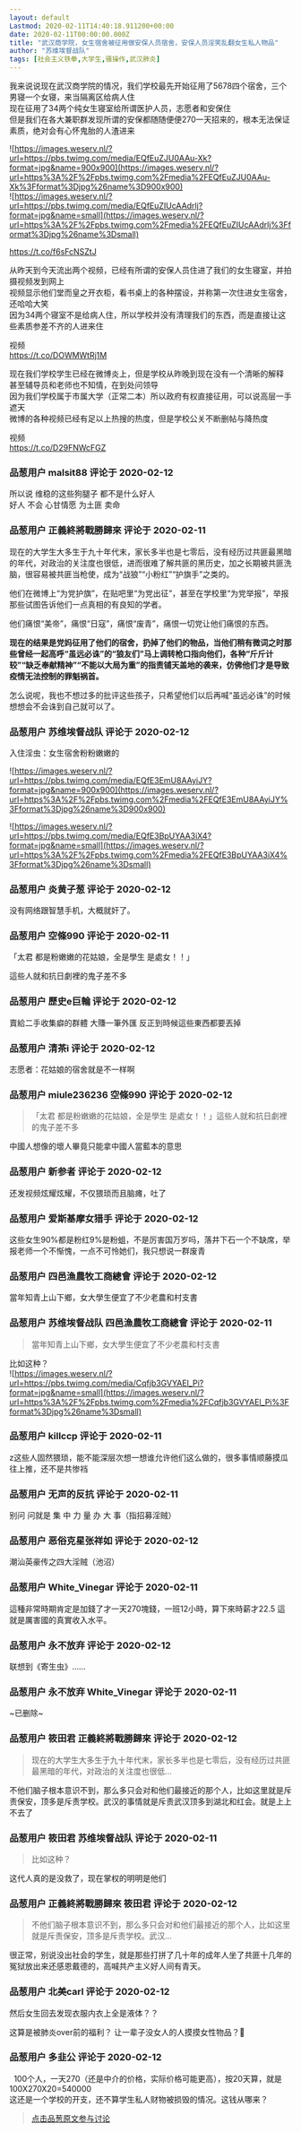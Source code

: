 ```yaml
---
layout: default
Lastmod: 2020-02-11T14:40:18.911200+00:00
date: 2020-02-11T00:00:00.000Z
title: "武汉商学院，女生宿舍被征用做安保人员宿舍，安保人员淫笑乱翻女生私人物品"
author: "苏维埃督战队"
tags: [社会主义铁拳,大学生,骚操作,武汉肺炎]
---
```


我来说说现在武汉商学院的情况，我们学校最先开始征用了5678四个宿舍，三个男寝一个女寝，来当隔离区给病人住  
现在征用了34两个纯女生寝室给所谓医护人员，志愿者和安保住  
但是我们在各大兼职群发现所谓的安保都随随便便270一天招来的，根本无法保证素质，绝对会有心怀鬼胎的人渣进来   
  
![https://images.weserv.nl/?url=https://pbs.twimg.com/media/EQfEuZJU0AAu-Xk?format=jpg&name=900x900](https://images.weserv.nl/?url=https%3A%2F%2Fpbs.twimg.com%2Fmedia%2FEQfEuZJU0AAu-Xk%3Fformat%3Djpg%26name%3D900x900)  
![https://images.weserv.nl/?url=https://pbs.twimg.com/media/EQfEuZIUcAAdrlj?format=jpg&name=small](https://images.weserv.nl/?url=https%3A%2F%2Fpbs.twimg.com%2Fmedia%2FEQfEuZIUcAAdrlj%3Fformat%3Djpg%26name%3Dsmall)  
  
https://t.co/f6sFcNSZtJ  
  
从昨天到今天流出两个视频，已经有所谓的安保人员住进了我们的女生寝室，并拍摄视频发到网上  
视频显示他们堂而皇之开衣柜，看书桌上的各种摆设，并称第一次住进女生宿舍，还哈哈大笑  
因为34两个寝室不是给病人住，所以学校并没有清理我们的东西，而是直接让这些素质参差不齐的人进来住   
  
视频  
https://t.co/DOWMWtRj1M  
  
现在我们学校学生已经在微博炎上，但是学校从昨晚到现在没有一个清晰的解释  
甚至辅导员和老师也不知情，在到处问领导  
因为我们学校属于市属大学（正常二本）所以政府有权直接征用，可以说高层一手遮天  
微博的各种视频已经有足以上热搜的热度，但是学校公关不断删帖与降热度   
  
视频  
https://t.co/D29FNWcFGZ

            
### 品葱用户 **malsit88** 评论于 2020-02-12
        
所以说 维稳的这些狗腿子 都不是什么好人  
好人 不会 心甘情愿 为土匪 卖命
        


            
### 品葱用户 **正義終將戰勝歸來** 评论于 2020-02-11
        
现在的大学生大多生于九十年代末，家长多半也是七零后，没有经历过共匪最黑暗的年代，对政治的关注度也很低，进而很难了解共匪的黑历史，加之长期被共匪洗脑，很容易被共匪当枪使，成为“战狼”“小粉红”“护旗手”之类的。  
  
他们在微博上“为党护旗”，在贴吧里“为党出征”，甚至在学校里“为党举报”，举报那些试图告诉他们一点真相的有良知的学者。  
  
他们痛恨“美帝”，痛恨“日寇”，痛恨“废青”，痛恨一切党让他们痛恨的东西。  
  
**现在的结果是党妈征用了他们的宿舍，扔掉了他们的物品，当他们稍有微词之时那些曾经一起高呼“虽远必诛”的“狼友们”马上调转枪口指向他们，各种“斤斤计较”“缺乏奉献精神”“不能以大局为重”的指责铺天盖地的袭来，仿佛他们才是导致疫情无法控制的罪魁祸首。**  
  
怎么说呢，我也不想过多的批评这些孩子，只希望他们以后再喊“虽远必诛”的时候想想会不会诛到自己就可以了。
        


            
### 品葱用户 **苏维埃督战队** 评论于 2020-02-12
        
入住淫虫：女生宿舍粉粉嫩嫩的  
  
![https://images.weserv.nl/?url=https://pbs.twimg.com/media/EQfE3EmU8AAyiJY?format=jpg&name=900x900](https://images.weserv.nl/?url=https%3A%2F%2Fpbs.twimg.com%2Fmedia%2FEQfE3EmU8AAyiJY%3Fformat%3Djpg%26name%3D900x900)  
  
![https://images.weserv.nl/?url=https://pbs.twimg.com/media/EQfE3BpUYAA3iX4?format=jpg&name=small](https://images.weserv.nl/?url=https%3A%2F%2Fpbs.twimg.com%2Fmedia%2FEQfE3BpUYAA3iX4%3Fformat%3Djpg%26name%3Dsmall)
        


            
### 品葱用户 **炎黄子葱** 评论于 2020-02-12
        
没有网络跟智慧手机，大概就奸了。
        


            
### 品葱用户 **空條990** 评论于 2020-02-11
        
「太君 都是粉嫩嫩的花姑娘，全是學生 是處女！！」  
  
這些人就和抗日劇裡的鬼子差不多
        


            
### 品葱用户 **歷史e巨輪** 评论于 2020-02-12
        
賣給二手收集癖的群體 大賺一筆外匯 反正到時候這些東西都要丟掉
        


            
### 品葱用户 **清茶i** 评论于 2020-02-12
        
志愿者：花姑娘的宿舍就是不一样啊
        


            
### 品葱用户 **miule236236 空條990** 评论于 2020-02-12
        
> 「太君 都是粉嫩嫩的花姑娘，全是學生 是處女！！」這些人就和抗日劇裡的鬼子差不多

  
中國人想像的壞人畢竟只能拿中國人當藍本的意思
        


            
### 品葱用户 **新参者** 评论于 2020-02-12
        
还发视频炫耀炫耀，不仅猥琐而且脑瘫，吐了
        


            
### 品葱用户 **爱斯基摩女猎手** 评论于 2020-02-12
        
这些女生90%都是粉红9%是粉蛆，不是厉害国万岁吗，落井下石一个不缺席，举报老师一个不惭愧，一点不可怜她们，我只想说一群废青
        


            
### 品葱用户 **四邑漁農牧工商總會** 评论于 2020-02-12
        
當年知青上山下鄉，女大學生便宜了不少老農和村支書
        


            
### 品葱用户 **苏维埃督战队 四邑漁農牧工商總會** 评论于 2020-02-11
        
> 當年知青上山下鄉，女大學生便宜了不少老農和村支書

  
比如这种？  
![https://images.weserv.nl/?url=https://pbs.twimg.com/media/Cqfjb3GVYAEl_Pi?format=jpg&name=small](https://images.weserv.nl/?url=https%3A%2F%2Fpbs.twimg.com%2Fmedia%2FCqfjb3GVYAEl_Pi%3Fformat%3Djpg%26name%3Dsmall)
        


            
### 品葱用户 **killccp** 评论于 2020-02-11
        
z这些人固然猥琐，能不能深层次想一想谁允许他们这么做的，很多事情顺藤摸瓜往上推，还不是共惨裆
        


            
### 品葱用户 **无声的反抗** 评论于 2020-02-11
        
别问 问就是 集 中 力 量 办 大 事（指招募淫贼）
        


            
### 品葱用户 **恶俗克星张祥如** 评论于 2020-02-12
        
潮汕英豪传之四大淫贼（池沼）
        


            
### 品葱用户 **White_Vinegar** 评论于 2020-02-11
        
這種非常時期肯定是加錢了才一天270塊錢，一班12小時，算下來時薪才22.5 這就是厲害國的真實收入水平。
        


            
### 品葱用户 **永不放弃** 评论于 2020-02-12
        
联想到《寄生虫》……
        


            
### 品葱用户 **永不放弃 White_Vinegar** 评论于 2020-02-11
        
~已删除~
        


            
### 品葱用户 **筱田君 正義終將戰勝歸來** 评论于 2020-02-12
        
> 现在的大学生大多生于九十年代末，家长多半也是七零后，没有经历过共匪最黑暗的年代，对政治的关注度也很低...

  
不他们脑子根本意识不到，那么多只会对和他们最接近的那个人，比如这里就是斥责保安，顶多是斥责学校。武汉的事情就是斥责武汉顶多到湖北和红会。就是上上不去了
        


            
### 品葱用户 **筱田君 苏维埃督战队** 评论于 2020-02-11
        
> 比如这种？

  
这代人真的是没救了，现在掌权的明明是他们
        


            
### 品葱用户 **正義終將戰勝歸來 筱田君** 评论于 2020-02-12
        
> 不他们脑子根本意识不到，那么多只会对和他们最接近的那个人，比如这里就是斥责保安，顶多是斥责学校。武汉...

  
很正常，别说没出社会的学生，就是那些打拼了几十年的成年人坐了共匪十几年的冤狱放出来还感恩戴德的，高喊共产主义好人间有青天。
        


            
### 品葱用户 **北美carl** 评论于 2020-02-12
        
然后女生回去发现衣服内衣上全是液体？？  
  
这算是被肺炎over前的福利？ 让一辈子没女人的人摸摸女性物品？💩
        


            
### 品葱用户 **多韭公** 评论于 2020-02-12
        
  100个人，一天270（还是中介的价格，实际价格可能更高），按20天算，就是100X270X20=540000  
这还是一个学校的开支，还不算学生私人财物被损毁的情况。这钱从哪来？
        






> [点击品葱原文参与讨论](https://pincong.rocks/article/14341)

